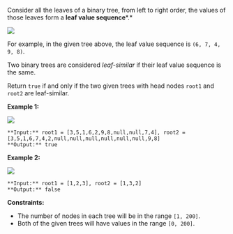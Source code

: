 Consider all the leaves of a binary tree, from left to right order, the values of those leaves form a **leaf value sequence***.*

![](https://s3-lc-upload.s3.amazonaws.com/uploads/2018/07/16/tree.png)

For example, in the given tree above, the leaf value sequence is `(6, 7, 4, 9, 8)`.

Two binary trees are considered *leaf-similar* if their leaf value sequence is the same.

Return `true` if and only if the two given trees with head nodes `root1` and `root2` are leaf-similar.

**Example 1:**

![](https://assets.leetcode.com/uploads/2020/09/03/leaf-similar-1.jpg)

```
**Input:** root1 = [3,5,1,6,2,9,8,null,null,7,4], root2 = [3,5,1,6,7,4,2,null,null,null,null,null,null,9,8]
**Output:** true

```

**Example 2:**

![](https://assets.leetcode.com/uploads/2020/09/03/leaf-similar-2.jpg)

```
**Input:** root1 = [1,2,3], root2 = [1,3,2]
**Output:** false

```

**Constraints:**

* The number of nodes in each tree will be in the range `[1, 200]`.
* Both of the given trees will have values in the range `[0, 200]`.
